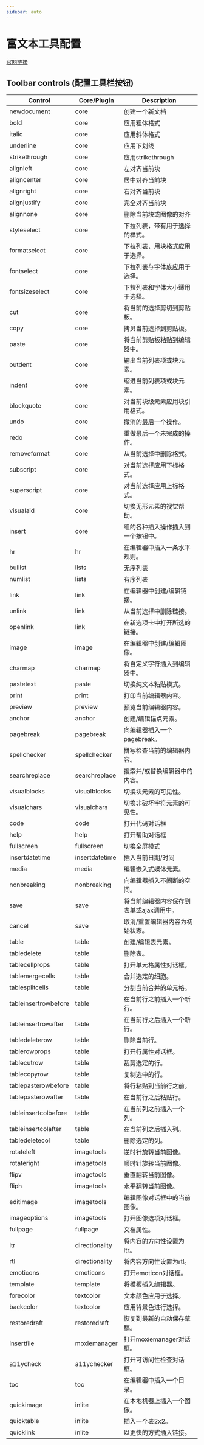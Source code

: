 ```yaml
---
sidebar: auto
---
```


# 富文本工具配置

[官网链接](https://www.tinymce.com/)

## Toolbar controls (配置工具栏按钮)

Control | Core/Plugin | Description
--- | --- | ---
newdocument | core | 创建一个新文档
bold | core | 应用粗体格式
italic | core | 应用斜体格式
underline | core | 应用下划线
strikethrough | core | 应用strikethrough
alignleft | core | 左对齐当前块
aligncenter | core | 居中对齐当前块
alignright | core | 右对齐当前块
alignjustify | core | 完全对齐当前块
alignnone | core | 删除当前块或图像的对齐
styleselect | core | 下拉列表，带有用于选择的样式。
formatselect | core | 下拉列表，用块格式应用于选择。
fontselect | core | 下拉列表与字体族应用于选择。
fontsizeselect | core | 下拉列表和字体大小适用于选择。
cut | core | 将当前的选择剪切到剪贴板。
copy | core | 拷贝当前选择到剪贴板。
paste | core | 将当前剪贴板粘贴到编辑器中。
outdent | core | 输出当前列表项或块元素。
indent | core | 缩进当前列表项或块元素。
blockquote | core | 对当前块级元素应用块引用格式。
undo | core | 撤消的最后一个操作。
redo | core | 重做最后一个未完成的操作。
removeformat | core | 从当前选择中删除格式。
subscript | core | 对当前选择应用下标格式。
superscript | core | 对当前选择应用上标格式。
visualaid | core | 切换无形元素的视觉帮助。
insert | core | 组的各种插入操作插入到一个按钮中。
hr | hr | 在编辑器中插入一条水平规则。
bullist | lists | 无序列表
numlist | lists | 有序列表
link | link | 在编辑器中创建/编辑链接。
unlink | link | 从当前选择中删除链接。
openlink | link | 在新选项卡中打开所选的链接。
image | image | 在编辑器中创建/编辑图像。
charmap | charmap | 将自定义字符插入到编辑器中。
pastetext | paste | 切换纯文本粘贴模式。
print | print | 打印当前编辑器内容。
preview | preview | 预览当前编辑器内容。
anchor | anchor | 创建/编辑锚点元素。
pagebreak | pagebreak | 向编辑器插入一个pagebreak。
spellchecker | spellchecker | 拼写检查当前的编辑器内容。
searchreplace | searchreplace | 搜索并/或替换编辑器中的内容。
visualblocks | visualblocks | 切换块元素的可见性。
visualchars | visualchars | 切换非破坏字符元素的可见性。
code | code | 打开代码对话框
help | help | 打开帮助对话框
fullscreen | fullscreen | 切换全屏模式
insertdatetime | insertdatetime | 插入当前日期/时间
media | media | 编辑嵌入式媒体元素。
nonbreaking | nonbreaking | 向编辑器插入不间断的空间。
save | save | 将当前编辑器内容保存到表单或ajax调用中。
cancel | save | 取消/重置编辑器内容为初始状态。
table | table | 创建/编辑表元素。
tabledelete | table | 删除表。
tablecellprops | table | 打开单元格属性对话框。
tablemergecells | table | 合并选定的细胞。
tablesplitcells | table | 分割当前合并的单元格。
tableinsertrowbefore | table | 在当前行之前插入一个新行。
tableinsertrowafter | table | 在当前行之后插入一个新行。
tabledeleterow | table | 删除当前行。
tablerowprops | table | 打开行属性对话框。
tablecutrow | table | 裁剪选定的行。
tablecopyrow | table | 复制选中的行。
tablepasterowbefore | table | 将行粘贴到当前行之前。
tablepasterowafter | table | 在当前行之后粘贴行。
tableinsertcolbefore | table | 在当前列之前插入一个列。
tableinsertcolafter | table | 在当前列之后插入列。
tabledeletecol | table | 删除选定的列。
rotateleft | imagetools | 逆时针旋转当前图像。
rotateright | imagetools | 顺时针旋转当前图像。
flipv | imagetools | 垂直翻转当前图像。
fliph | imagetools | 水平翻转当前图像。
editimage | imagetools | 编辑图像对话框中的当前图像。
imageoptions | imagetools | 打开图像选项对话框。
fullpage | fullpage | 文档属性。
ltr | directionality | 将内容的方向性设置为ltr。
rtl | directionality | 将内容方向性设置为rtl。
emoticons | emoticons | 打开emoticon对话框。
template | template | 将模板插入编辑器。
forecolor | textcolor | 文本颜色应用于选择。
backcolor | textcolor | 应用背景色进行选择。
restoredraft | restoredraft | 恢复到最新的自动保存草稿。
insertfile | moxiemanager | 打开moxiemanager对话框。
a11ycheck | a11ychecker | 打开可访问性检查对话框。
toc | toc | 在编辑器中插入一个目录。
quickimage | inlite | 在本地机器上插入一个图像。
quicktable | inlite | 插入一个表2x2。
quicklink | inlite | 以更快的方式插入链接。
